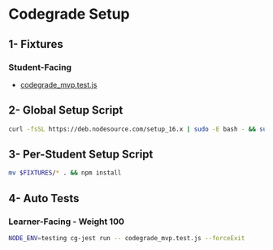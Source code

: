 # Codegrade Setup

## 1- Fixtures

### Student-Facing

- [codegrade_mvp.test.js](./codegrade_mvp.test.js)

## 2- Global Setup Script

```bash
curl -fsSL https://deb.nodesource.com/setup_16.x | sudo -E bash - && sudo apt-get install -y nodejs; cg-jest install; npm i -g jest@27.4.3
```

## 3- Per-Student Setup Script

```bash
mv $FIXTURES/* . && npm install
```

## 4- Auto Tests

### Learner-Facing - Weight 100

```bash
NODE_ENV=testing cg-jest run -- codegrade_mvp.test.js --forceExit
```
